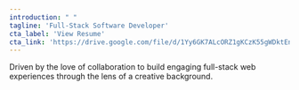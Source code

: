 ```yaml
---
introduction: " "
tagline: 'Full-Stack Software Developer'
cta_label: 'View Resume'
cta_link: 'https://drive.google.com/file/d/1Yy6GK7ALcORZ1gKCzK55gWDktEnv8EyP/view?usp=sharing'
---
```


Driven by the love of collaboration to build engaging full-stack web experiences through the lens of a creative background. 
